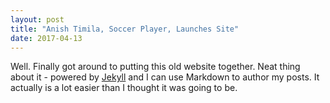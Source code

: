 ```yaml
---
layout: post
title: "Anish Timila, Soccer Player, Launches Site"
date: 2017-04-13
---
```


Well. Finally got around to putting this old website together. 
Neat thing about it - powered by [Jekyll](http://jekyllrb.com) and 
I can use Markdown to author my posts. It actually is a lot easier than 
I thought it was going to be.
